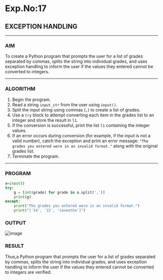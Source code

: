 # Exp.No:17  
## EXCEPTION HANDLING

---

### AIM  
To create a Python program that prompts the user for a list of grades separated by commas, splits the string into individual grades, and uses exception handling to inform the user if the values they entered cannot be converted to integers.

---

### ALGORITHM

1. Begin the program.  
2. Read a string `input_str` from the user using `input()`.  
3. Split the input string using commas (`,`) to create a list of grades.  
4. Use a `try` block to attempt converting each item in the grades list to an integer and store the result in `l1`.  
5. If the conversion is successful, print the list `l1` containing the integer values.  
6. If an error occurs during conversion (for example, if the input is not a valid number), catch the exception and print an error message: `"The grades you entered were in an invalid format."` along with the original grades list.  
7. Terminate the program.

---

### PROGRAM

```python
a=input()
try:
    g = [int(grade) for grade in a.split(',')]
    print(g)
except:
    print("The grades you entered were in an invalid format.")
    print("['14', '15', 'saveetha']")
```

### OUTPUT
![image](https://github.com/user-attachments/assets/0797851f-c965-4a57-b3ca-5a7127086a7f)

### RESULT
Thus,a Python program that prompts the user for a list of grades separated by commas, splits the string into individual grades, and uses exception handling to inform the user if the values they entered cannot be converted to integers are verified.
